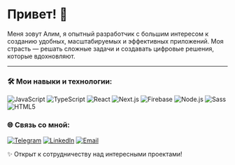 # Привет! 👋

Меня зовут Алим, я опытный разработчик с большим интересом к созданию удобных, масштабируемых и эффективных приложений. Моя страсть — решать сложные задачи и создавать цифровые решения, которые вдохновляют.

---

### 🛠️ Мои навыки и технологии:

![JavaScript](https://img.shields.io/badge/-JavaScript-000?logo=javascript&logoColor=F7DF1E)
![TypeScript](https://img.shields.io/badge/-TypeScript-000?logo=typescript&logoColor=3178C6)
![React](https://img.shields.io/badge/-React-000?logo=react&logoColor=61DAFB)
![Next.js](https://img.shields.io/badge/-Next.js-000?logo=next.js&logoColor=FFFFFF)
![Firebase](https://img.shields.io/badge/-Firebase-000?logo=firebase&logoColor=FFCA28)
![Node.js](https://img.shields.io/badge/-Node.js-000?logo=node.js&logoColor=339933)
![Sass](https://img.shields.io/badge/-Sass-000?logo=sass&logoColor=CC6699)
![HTML5](https://img.shields.io/badge/-HTML5-000?logo=html5&logoColor=E34F26)


### 🌐 Связь со мной:

[![Telegram](https://img.shields.io/badge/-Telegram-000?logo=telegram&logoColor=white)](@alimchik_02)
[![LinkedIn](https://img.shields.io/badge/-LinkedIn-000?logo=linkedin&logoColor=0077B5)](www.linkedin.com/in/alim-bilimov-25032a33a)
[![Email](https://img.shields.io/badge/-Email-000?logo=gmail&logoColor=EA4335)](alimbilimov@gmail.com)


✨ Открыт к сотрудничеству над интересными проектами!
